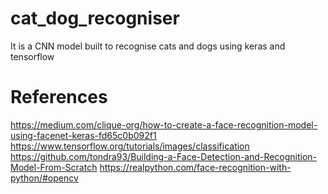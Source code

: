# cat_dog_recogniser

It is a CNN model built to recognise cats and dogs using keras and tensorflow



# References

https://medium.com/clique-org/how-to-create-a-face-recognition-model-using-facenet-keras-fd65c0b092f1
https://www.tensorflow.org/tutorials/images/classification
https://github.com/tondra93/Building-a-Face-Detection-and-Recognition-Model-From-Scratch
https://realpython.com/face-recognition-with-python/#opencv

